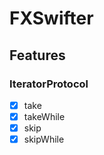 # FXSwifter

## Features

### IteratorProtocol
- [x] take
- [x] takeWhile
- [x] skip
- [x] skipWhile
